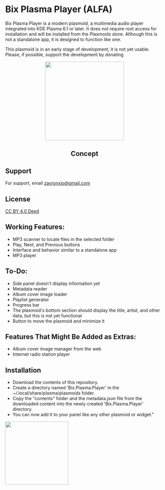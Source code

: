 
# Bix Plasma Player (ALFA)

Bix Plasma Player is a modern plasmoid, a multimedia audio player integrated into KDE Plasma 6.1 or later. It does not require root access for installation and will be installed from the Plasmoids store. Although this is not a standalone app, it is designed to function like one.


This plasmoid is in an early stage of development, it is not yet usable. Please, if possible, support the development by donating

<p align="center">
  <img src="https://raw.githubusercontent.com/zayronxio/Bix.Plasma.Player/main/preview/image10.png" width=250/>
  <h2 align="center">Concept</h2>
</p>

## Support

For support, email zayronxio@gmail.com


## License

[ CC BY 4.0 Deed ](https://creativecommons.org/licenses/by/4.0/deed.es)

## Working Features:

- MP3 scanner to locate files in the selected folder
- Play, Next, and Previous buttons
- Interface and behavior similar to a standalone app
- MP3 player

## To-Do:
- Side panel doesn't display information yet
- Metadata reader
- Album cover image loader
- Playlist generator
- Progress bar
- The plasmoid's bottom section should display the title, artist, and other data, but this is not yet functional
- Button to move the plasmoid and minimize it

## Features That Might Be Added as Extras:
- Album cover image manager from the web
- Internet radio station player


## Installation

- Download the contents of this repository.
- Create a directory named 'Bix.Plasma.Player' in the ~/.local/share/plasma/plasmoids folder.
- Copy the "contents" folder and the metadata.json file from the downloaded content into the newly created 'Bix.Plasma.Player' directory.
- You can now add it to your panel like any other plasmoid or widget."

[<img src="https://raw.githubusercontent.com/stefan-niedermann/paypal-donate-button/master/paypal-donate-button.png" width=200/>  
](https://www.paypal.com/paypalme/zayronxio)
